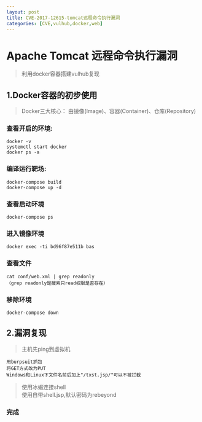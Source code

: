 ```yaml
---
layout: post
title: CVE-2017-12615-tomcat远程命令执行漏洞
categories: [CVE,vulhub,docker,web]
---
```

# Apache Tomcat 远程命令执行漏洞  
>利用docker容器搭建vulhub复现

## 1.Docker容器的初步使用
>Docker三大核心： 由镜像(Image)、容器(Container)、仓库(Repository)
### 查看开启的环境:
~~~
docker -v
systemctl start docker
docker ps -a
~~~
### 编译运行靶场:
~~~
docker-compose build
docker-compose up -d
~~~
### 查看启动环境 
~~~
docker-compose ps
~~~
### 进入镜像环境
~~~
docker exec -ti bd96f87e511b bas
~~~
### 查看文件
~~~
cat conf/web.xml | grep readonly  
（grep readonly是搜索只read权限是否存在）
~~~
### 移除环境
~~~
docker-compose down
~~~

## 2.漏洞复现
>主机先ping到虚拟机
~~~
用burpsuit抓包  
将GET方式改为PUT  
Windows和Linux下文件名前后加上"/txst.jsp/"可以不被拦截  
~~~
>使用冰蝎连接shell  
>使用自带shell.jsp,默认密码为rebeyond  
### 完成 ###